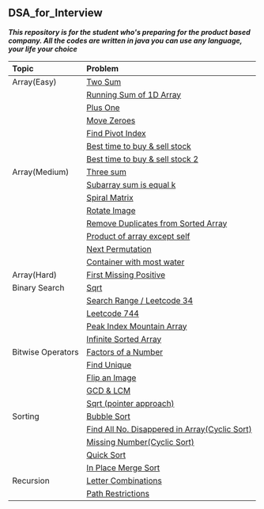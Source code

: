 ## DSA_for_Interview
***This repository is for the student who's preparing for the product based company.
All the codes are written in java you can use any language, your life your choice***

|Topic | Problem |
|:-------------------|:--------------------------------|
|Array(Easy) | [Two Sum](https://github.com/kb-s/DSA_for_Interview/blob/master/src/array/easy/TwoSum.java)||
|      | [Running Sum of 1D Array](https://github.com/kb-s/DSA_for_Interview/blob/master/src/array/easy/RuningSumOf1Darray.java)|
|      | [Plus One](https://github.com/kb-s/DSA_for_Interview/blob/master/src/array/easy/PlusOne.java)|
|      | [Move Zeroes](https://github.com/kb-s/DSA_for_Interview/blob/master/src/array/easy/MoveZeroes.java)
|      | [Find Pivot Index](https://github.com/kb-s/DSA_for_Interview/blob/master/src/array/easy/FindPivotIndex.java)
|      | [Best time to buy & sell stock](https://github.com/kb-s/DSA_for_Interview/blob/master/src/array/easy/BestTimetoBuyandSellStock.java)
|      | [Best time to buy & sell stock 2](https://github.com/kb-s/DSA_for_Interview/blob/master/src/array/easy/BestTimeToBuyandSellStock2.java)
|Array(Medium) | [Three sum](https://github.com/kb-s/DSA_for_Interview/blob/master/src/array/medium/ThreeSum.java)
|              | [Subarray sum is equal k](https://github.com/kb-s/DSA_for_Interview/blob/master/src/array/medium/SubarraySumEqualsK.java)
|              | [Spiral Matrix](https://github.com/kb-s/DSA_for_Interview/blob/master/src/array/medium/SpiralMatrix.java)
|              | [Rotate Image](https://github.com/kb-s/DSA_for_Interview/blob/master/src/array/medium/RotateImage.java)
|              | [Remove Duplicates from Sorted Array](https://github.com/kb-s/DSA_for_Interview/blob/master/src/array/medium/RemoveDuplicatesFromSortedArray.java)
|              | [Product of array except self](https://github.com/kb-s/DSA_for_Interview/blob/master/src/array/medium/ProductOfArrayExceptSelf.java)
|              | [Next Permutation](https://github.com/kb-s/DSA_for_Interview/blob/master/src/array/medium/NextPermutation.java)
|              | [Container with most water](https://github.com/kb-s/DSA_for_Interview/blob/master/src/array/medium/ContainerWithMostWater.java)
|Array(Hard)   | [First Missing Positive](https://github.com/kb-s/DSA_for_Interview/blob/master/src/array/hard/FirstMissingPositive.java)
|Binary Search | [Sqrt](https://github.com/kb-s/DSA_for_Interview/blob/master/src/binarysearch/Sqrt.java)
|              | [Search Range / Leetcode 34](https://github.com/kb-s/DSA_for_Interview/blob/master/src/binarysearch/Leetcode34.java)
|              | [Leetcode 744](https://github.com/kb-s/DSA_for_Interview/blob/master/src/binarysearch/Leetcode744.java)
|              | [Peak Index Mountain Array](https://github.com/kb-s/DSA_for_Interview/blob/master/src/binarysearch/PeakIndexMountainArray.java)
|              | [Infinite Sorted Array](https://github.com/kb-s/DSA_for_Interview/blob/master/src/binarysearch/InfineSortedArray.java)
|Bitwise Operators  | [Factors of a Number](https://github.com/kb-s/DSA_for_Interview/blob/master/src/bitwiseOperators/FactorsOfANumber.java)
|                   |[Find Unique](https://github.com/kb-s/DSA_for_Interview/blob/master/src/bitwiseOperators/FindUnique.java)
|                   |[Flip an Image](https://github.com/kb-s/DSA_for_Interview/blob/master/src/bitwiseOperators/FlippingAnImage.java)
|                   |[GCD & LCM](https://github.com/kb-s/DSA_for_Interview/blob/master/src/bitwiseOperators/GCD_LCM.java)
|                   |[Sqrt (pointer approach)](https://github.com/kb-s/DSA_for_Interview/blob/master/src/bitwiseOperators/Sqrt.java)
|Sorting            |[Bubble Sort](https://github.com/kb-s/DSA_for_Interview/blob/master/src/bubbleSort/BubbleSort.java)
|                   |[Find All No. Disappered in Array(Cyclic Sort)](https://github.com/kb-s/DSA_for_Interview/blob/master/src/cyclicSort/FindAllNoDissappearedInArray.java)
|                   |[Missing Number(Cyclic Sort)](https://github.com/kb-s/DSA_for_Interview/blob/master/src/cyclicSort/MissingNumber.java)
|                   |[Quick Sort](https://github.com/kb-s/DSA_for_Interview/blob/master/src/quickSort/QuickSort.java)
|                   |[In Place Merge Sort](https://github.com/kb-s/DSA_for_Interview/blob/master/src/mergeSort/InPlaceMergeSort.java)
|Recursion          |[Letter Combinations](https://github.com/kb-s/DSA_for_Interview/blob/master/src/recursion/LetterCombinations.java)
|                   |[Path Restrictions](https://github.com/kb-s/DSA_for_Interview/blob/master/src/recursion/PathRestrictions.java)
